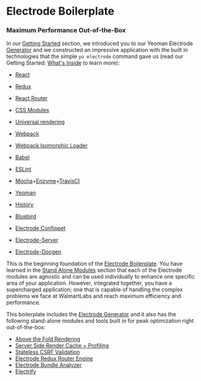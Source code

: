 # Electrode Boilerplate

### Maximum Performance Out-of-the-Box

In our [Getting Started](/chapter1.md) section, we introduced you to our Yeoman Electrode [Generator](https://github.com/electrode-io/electrode#yeoman-generator) and we constructed an impressive application with the built in technologies that the simple `yo electrode` command gave us (read our Getting Started: [What's Inside](/chapter1/quick-start/whats-inside.md) to learn more):

-   [React](https://facebook.github.io/react/index.html)

-   [Redux](http://redux.js.org/docs/basics/UsageWithReact.html)

-   [React Router](https://github.com/ReactTraining/react-router/tree/master/docs)

-   [CSS Modules](https://github.com/css-modules/css-modules)

-   [Universal rendering](https://medium.com/@mjackson/universal-javascript-4761051b7ae9#.xjxr5yj5z)

-   [Webpack](https://webpack.github.io/docs/motivation.html)

-   [Webpack Isomorphic Loader](https://github.com/jchip/isomorphic-loader)

-   [Babel](https://babeljs.io/)

-   [ESLint](http://eslint.org/)

-   [Mocha](https://mochajs.org/)+[Enzyme](https://github.com/airbnb/enzyme)+[TravisCI](https://travis-ci.org/)

-   [Yeoman](http://yeoman.io/)

-   [History](https://www.npmjs.com/package/history)

-   [Bluebird](http://bluebirdjs.com/docs/why-promises.html)

-   [Electrode Confippet](https://github.com/electrode-io/electrode-confippet)

-   [Electrode-Server](https://github.com/electrode-io/electrode-server)

-   [Electrode-Docgen](https://github.com/electrode-io/electrode-docgen)

This is the beginning foundation of the [Electrode Boilerplate](/chapter1/advanced/you-can-view-an-example-bundleanalyzetsv-output-using-the-electrode-boilerplate-code.md). You have learned in the [Stand Alone Modules](/chapter1/advanced/stand-alone-modules.md) section that each of the Electrode modules are agnostic and can be used individually to enhance one specific area of your application. However, integrated together, you have a supercharged application; one that is capable of handling the complex problems we face at WalmartLabs and reach maximum efficiency and performance.

This boilerplate includes the [Electrode Generator](/chapter1/quick-start/whats-inside.md) and it also has the following stand-alone modules and tools built in for peak optimization right out-of-the-box:

-   [Above the Fold Rendering](/chapter1/advanced/stand-alone-modules/above-the-fold-rendering.md)
-   [Server Side Render Cache + Profiling](/chapter1/advanced/stand-alone-modules/server-side-render-caching-+-profiling.md)
-   [Stateless CSRF Validation](/chapter1/advanced/stand-alone-modules/stateless-csrf-validation.md)
-   [Electrode Redux Router Engine](/chapter1/advanced/stand-alone-modules/redux-router-engine.md)
-   [Electrode Bundle Analyzer](/chapter1/advanced/powerful-electrode-tools/bundle-analyzer.md)
-   [Electrify](/chapter1/advanced/powerful-electrode-tools/electrify.md)
